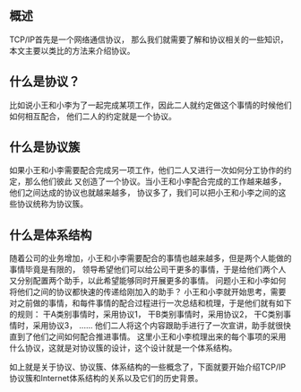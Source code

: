 ## 概述
TCP/IP首先是一个网络通信协议，
那么我们就需要了解和协议相关的一些知识，本文主要以类比的方法来介绍协议。

## 什么是协议？
比如说小王和小李为了一起完成某项工作，因此二人就约定做这个事情的时候他们如何相互配合，
他们二人的约定就是一个协议。

## 什么是协议簇
如果小王和小李需要配合完成另一项工作，他们二人又进行一次如何分工协作的约定，那么他们彼此
又创造了一个协议。当小王和小李配合完成的工作越来越多，他们之间达成的协议也就越来越多，
协议多了，我们可以把小王和小李之间的这些协议统称为协议簇。

## 什么是体系结构
随着公司的业务增加，小王和小李需要配合的事情也越来越多，但是两个人能做的事情毕竟是有限的，
领导希望他们可以给公司干更多的事情，于是给他们两个人又分别配置两个助手，以此希望能够同时开展更多的事情。
问题小王和小李如何将他们之间的协议都快速的传递给刚加入的助手？
小王和小李就开始思考，需要对之前做的事情，和每件事情的配合过程进行一次总结和梳理，于是他们就有如下的规则：
干A类别事情时，采用协议1，
干B类别事情时，采用协议2，
干C类别事情时，采用协议3，
......
他们二人将这个内容跟助手进行了一次宣讲，助手就很快直到了他们之间如何配合推进事情。
这里小王和小李梳理出来的每个事项的采用什么协议，这就是对协议簇的设计，这个设计就是一个体系结构。


如上就是关于协议、协议簇、体系结构的一些概念了，下面就要开始介绍TCP/IP协议簇和Internet体系结构的关系以及它们的历史背景。
